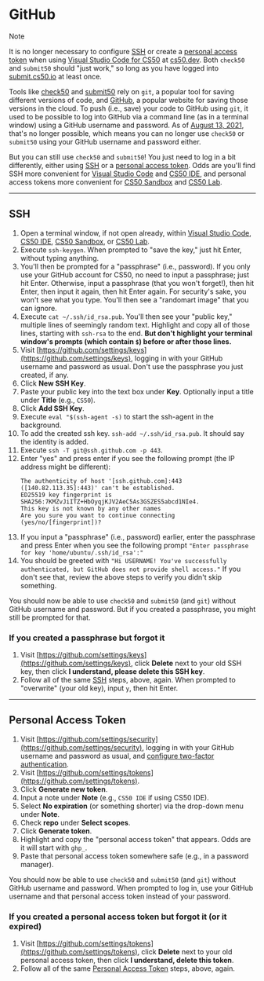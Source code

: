 # GitHub

<div class="admonition note">
<p class="first admonition-title">
Note
</p>
<p class="last">
It is no longer necessary to configure <a href="#ssh">SSH</a> or create a <a href="#personal-access-token">personal access token</a> when using <a href="/code/">Visual Studio Code for CS50</a> at <a href="https://cs50.dev/">cs50.dev</a>. Both <code class="docutils literal notranslate"><span class="pre">check50</span></code> and <code class="docutils literal notranslate"><span class="pre">submit50</span></code> should "just work," so long as you have logged into <a href="https://submit.cs50.io/">submit.cs50.io</a> at least once.
</p>
</div>

Tools like [check50](https://cs50.readthedocs.io/projects/check50/en/latest/) and [submit50](/submit50/) rely on `git`, a popular tool for saving different versions of code, and [GitHub](https://github.com/), a popular website for saving those versions in the cloud. To push (i.e., save) your code to GitHub using `git`, it used to be possible to log into GitHub via a command line (as in a terminal window) using a GitHub username and password. As of [August 13, 2021](https://github.blog/2020-12-15-token-authentication-requirements-for-git-operations/), that's no longer possible, which means you can no longer use `check50` or `submit50` using your GitHub username and password either.

But you can still use `check50` and `submit50`! You just need to log in a bit differently, either using [SSH](#ssh) or a [personal access token](#personal-access-token). Odds are you'll find SSH more convenient for [Visual Studio Code](/code/) and [CS50 IDE](/ide/index), and personal access tokens more convenient for [CS50 Sandbox](/sandbox/) and [CS50 Lab](/lab/).

***

## SSH

1. Open a terminal window, if not open already, within [Visual Studio Code](/code/), [CS50 IDE](/ide/index), [CS50 Sandbox](/sandbox/), or [CS50 Lab](/lab/).
1. Execute `ssh-keygen`. When prompted to "save the key," just hit Enter, without typing anything.
1. You'll then be prompted for a "passphrase" (i.e., password). If you only use your GitHub account for CS50, no need to input a passphrase; just hit Enter. Otherwise, input a passphrase (that you won't forget!), then hit Enter, then input it again, then hit Enter again. For security's sake, you won't see what you type. You'll then see a "randomart image" that you can ignore.
1. Execute `cat ~/.ssh/id_rsa.pub`. You'll then see your "public key," multiple lines of seemingly random text. Highlight and copy all of those lines, starting with `ssh-rsa` to the end. **But don't highlight your terminal window's prompts (which contain `$`) before or after those lines.**
1. Visit [https://github.com/settings/keys](https://github.com/settings/keys), logging in with your GitHub username and password as usual. Don't use the passphrase you just created, if any.
1. Click **New SSH Key**.
1. Paste your public key into the text box under **Key**. Optionally input a title under **Title** (e.g., `CS50`).
1. Click **Add SSH Key**.
1. Execute `eval "$(ssh-agent -s)` to start the ssh-agent in the background.
1. To add the created ssh key. `ssh-add ~/.ssh/id_rsa.pub`. It should say the identity is added.
1. Execute `ssh -T git@ssh.github.com -p 443`.
1. Enter "yes" and press enter if you see the following prompt (the IP address might be different):
    ```
    The authenticity of host '[ssh.github.com]:443 ([140.82.113.35]:443)' can't be established.
    ED25519 key fingerprint is SHA256:7KMZvJiITZ+HbOyqjKJV2AeC5As3GSZES5abcd1NIe4.
    This key is not known by any other names
    Are you sure you want to continue connecting (yes/no/[fingerprint])?
    ```
1. If you input a "passphrase" (i.e., password) earlier, enter the passphrase and press Enter when you see the following prompt  `"Enter passphrase for key 'home/ubuntu/.ssh/id_rsa':"`
1. You should be greeted with `"Hi USERNAME! You've successfully authenticated, but GitHub does not provide shell access."`  If you don't see that, review the above steps to verify you didn't skip something.

You should now be able to use `check50` and `submit50` (and `git`) without GitHub username and password. But if you created a passphrase, you might still be prompted for that.

### If you created a passphrase but forgot it

1. Visit [https://github.com/settings/keys](https://github.com/settings/keys), click **Delete** next to your old SSH key, then click **I understand, please delete this SSH key**.
1. Follow all of the same [SSH](#ssh) steps, above, again. When prompted to "overwrite" (your old key), input `y`, then hit Enter.

***

## Personal Access Token

1. Visit [https://github.com/settings/security](https://github.com/settings/security), logging in with your GitHub username and password as usual, and [configure two-factor authentication](https://docs.github.com/en/github/authenticating-to-github/securing-your-account-with-two-factor-authentication-2fa/configuring-two-factor-authentication).
1. Visit [https://github.com/settings/tokens](https://github.com/settings/tokens).
1. Click **Generate new token**.
1. Input a note under **Note** (e.g., `CS50 IDE` if using CS50 IDE).
1. Select **No expiration** (or something shorter) via the drop-down menu under **Note**.
1. Check **repo** under **Select scopes**.
1. Click **Generate token**.
1. Highlight and copy the "personal access token" that appears. Odds are it will start with `ghp_`.
1. Paste that personal access token somewhere safe (e.g., in a password manager).

You should now be able to use `check50` and `submit50` (and `git`) without GitHub username and password. When prompted to log in, use your GitHub username and that personal access token instead of your password.

### If you created a personal access token but forgot it (or it expired)

1. Visit [https://github.com/settings/tokens](https://github.com/settings/tokens), click **Delete** next to your old personal access token, then click **I understand, delete this token**.
1. Follow all of the same [Personal Access Token](#personal-access-token) steps, above, again.
